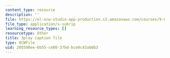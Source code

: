 ```yaml
---
content_type: resource
description: ''
file: https://ol-ocw-studio-app-production.s3.amazonaws.com/courses/9-00sc-introduction-to-psychology-fall-2011/205590ee6b55ce8037bdbce9c43ab0b3_v4ur5mna060.srt
file_type: application/x-subrip
learning_resource_types: []
resourcetype: Other
title: 3play caption file
type: OCWFile
uid: 205590ee-6b55-ce80-37bd-bce9c43ab0b3
---
```

